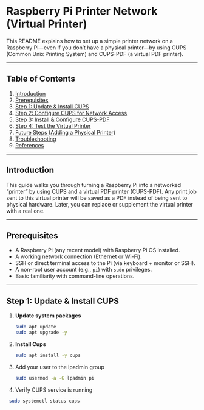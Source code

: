 # Raspberry Pi Printer Network (Virtual Printer)

This README explains how to set up a simple printer network on a Raspberry Pi—even if you don’t have a physical printer—by using CUPS (Common Unix Printing System) and CUPS-PDF (a virtual PDF printer).

---

## Table of Contents

1. [Introduction](#introduction)  
2. [Prerequisites](#prerequisites)  
3. [Step 1: Update & Install CUPS](#step-1-update--install-cups)  
4. [Step 2: Configure CUPS for Network Access](#step-2-configure-cups-for-network-access)  
5. [Step 3: Install & Configure CUPS-PDF](#step-3-install--configure-cups-pdf)  
6. [Step 4: Test the Virtual Printer](#step-4-test-the-virtual-printer)  
7. [Future Steps (Adding a Physical Printer)](#future-steps-adding-a-physical-printer)  
8. [Troubleshooting](#troubleshooting)  
9. [References](#references)  

---

## Introduction

This guide walks you through turning a Raspberry Pi into a networked “printer” by using CUPS and a virtual PDF printer (CUPS-PDF). Any print job sent to this virtual printer will be saved as a PDF instead of being sent to physical hardware. Later, you can replace or supplement the virtual printer with a real one.

---

## Prerequisites

- A Raspberry Pi (any recent model) with Raspberry Pi OS installed.  
- A working network connection (Ethernet or Wi-Fi).  
- SSH or direct terminal access to the Pi (via keyboard + monitor or SSH).  
- A non-root user account (e.g., `pi`) with `sudo` privileges.  
- Basic familiarity with command-line operations.

---

## Step 1: Update & Install CUPS

1. **Update system packages**  
   ```bash
   sudo apt update
   sudo apt upgrade -y

2. **Install Cups**
   ```bash
   sudo apt install -y cups
3. Add your user to the lpadmin group
   ```bash
   sudo usermod -a -G lpadmin pi
4. Verify CUPS service is running
  ```bash
   sudo systemctl status cups




  
